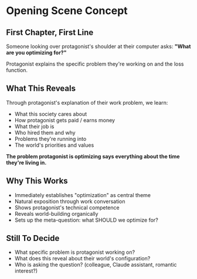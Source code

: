 # Opening Scene Concept

## First Chapter, First Line

Someone looking over protagonist's shoulder at their computer asks: **"What are you optimizing for?"**

Protagonist explains the specific problem they're working on and the loss function.

## What This Reveals

Through protagonist's explanation of their work problem, we learn:
- What this society cares about
- How protagonist gets paid / earns money
- What their job is
- Who hired them and why
- Problems they're running into
- The world's priorities and values

**The problem protagonist is optimizing says everything about the time they're living in.**

## Why This Works

- Immediately establishes "optimization" as central theme
- Natural exposition through work conversation
- Shows protagonist's technical competence
- Reveals world-building organically
- Sets up the meta-question: what SHOULD we optimize for?

## Still To Decide

- What specific problem is protagonist working on?
- What does this reveal about their world's configuration?
- Who is asking the question? (colleague, Claude assistant, romantic interest?)
